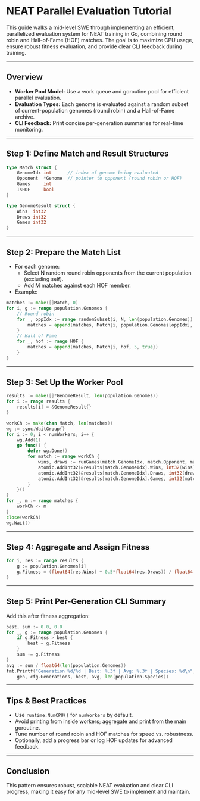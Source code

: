 # NEAT Parallel Evaluation Tutorial

This guide walks a mid-level SWE through implementing an efficient, parallelized evaluation system for NEAT training in Go, combining round robin and Hall-of-Fame (HOF) matches. The goal is to maximize CPU usage, ensure robust fitness evaluation, and provide clear CLI feedback during training.

---

## Overview
- **Worker Pool Model:** Use a work queue and goroutine pool for efficient parallel evaluation.
- **Evaluation Types:** Each genome is evaluated against a random subset of current-population genomes (round robin) and a Hall-of-Fame archive.
- **CLI Feedback:** Print concise per-generation summaries for real-time monitoring.

---

## Step 1: Define Match and Result Structures
```go
type Match struct {
    GenomeIdx int      // index of genome being evaluated
    Opponent  *Genome  // pointer to opponent (round robin or HOF)
    Games     int
    IsHOF     bool
}

type GenomeResult struct {
    Wins  int32
    Draws int32
    Games int32
}
```

---

## Step 2: Prepare the Match List
- For each genome:
    - Select N random round robin opponents from the current population (excluding self).
    - Add M matches against each HOF member.
- Example:
```go
matches := make([]Match, 0)
for i, g := range population.Genomes {
    // Round robin
    for _, oppIdx := range randomSubset(i, N, len(population.Genomes)) {
        matches = append(matches, Match{i, population.Genomes[oppIdx], 2, false})
    }
    // Hall of Fame
    for _, hof := range HOF {
        matches = append(matches, Match{i, hof, 5, true})
    }
}
```

---

## Step 3: Set Up the Worker Pool
```go
results := make([]*GenomeResult, len(population.Genomes))
for i := range results {
    results[i] = &GenomeResult{}
}

workCh := make(chan Match, len(matches))
wg := sync.WaitGroup{}
for i := 0; i < numWorkers; i++ {
    wg.Add(1)
    go func() {
        defer wg.Done()
        for match := range workCh {
            wins, draws := runGames(match.GenomeIdx, match.Opponent, match.Games)
            atomic.AddInt32(&results[match.GenomeIdx].Wins, int32(wins))
            atomic.AddInt32(&results[match.GenomeIdx].Draws, int32(draws))
            atomic.AddInt32(&results[match.GenomeIdx].Games, int32(match.Games))
        }
    }()
}
for _, m := range matches {
    workCh <- m
}
close(workCh)
wg.Wait()
```

---

## Step 4: Aggregate and Assign Fitness
```go
for i, res := range results {
    g := population.Genomes[i]
    g.Fitness = (float64(res.Wins) + 0.5*float64(res.Draws)) / float64(res.Games)
}
```

---

## Step 5: Print Per-Generation CLI Summary
Add this after fitness aggregation:
```go
best, sum := 0.0, 0.0
for _, g := range population.Genomes {
    if g.Fitness > best {
        best = g.Fitness
    }
    sum += g.Fitness
}
avg := sum / float64(len(population.Genomes))
fmt.Printf("Generation %d/%d | Best: %.3f | Avg: %.3f | Species: %d\n",
    gen, cfg.Generations, best, avg, len(population.Species))
```

---

## Tips & Best Practices
- Use `runtime.NumCPU()` for `numWorkers` by default.
- Avoid printing from inside workers; aggregate and print from the main goroutine.
- Tune number of round robin and HOF matches for speed vs. robustness.
- Optionally, add a progress bar or log HOF updates for advanced feedback.

---

## Conclusion
This pattern ensures robust, scalable NEAT evaluation and clear CLI progress, making it easy for any mid-level SWE to implement and maintain.
